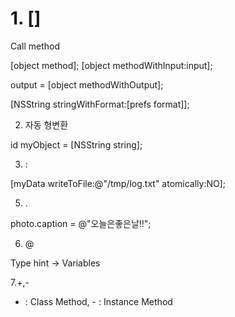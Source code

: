 # 1. []

Call method

[object method];
[object methodWithInput:input];

output = [object methodWithOutput];

[NSString stringWithFormat:[prefs format]];


2. 자동 형변환

id myObject = [NSString string];


3. : 

[myData writeToFile:@"/tmp/log.txt" atomically:NO];


5. .

photo.caption = @"오늘은좋은날!!";

6. @

Type hint -> Variables


7.+,-

+ : Class Method, - : Instance Method
